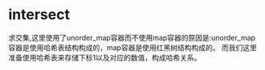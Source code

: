 # intersect
求交集,这里使用了unorder_map容器而不使用map容器的原因是:unorder_map容器是使用哈希表结构构成的，map容器是使用红黑树结构构成的。
而我们这里准备使用哈希表来存储下标1以及对应的数值，构成哈希关系。
